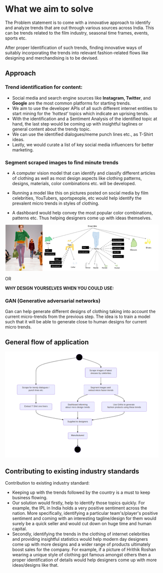 # What we aim to solve

The Problem statement is to come with a innovative approach to identify and analyze trends that are out through various sources across India. This can be trends related to the film industry, seasonal time frames, events, sports etc.

After proper Identification of such trends, finding innovative ways of suitably incorporating the trends into relevant fashion-related flows like designing and merchandising is to be devised.

## Approach

### Trend identification for content:

- Social media and search engine sources like **Instagram, Twitter**, and **Google** are the most common platforms for starting trends.
- We aim to use the developer APIs of all such different internet entities to start mining for the *'hottest'* topics which indicate an uprising tends.
- With the identification and a Sentiment Analysis of the identified topic at hand, the last step would be coming up with insightful taglines or general content about the trendy topic.
- We can use the identified dialogues/meme punch lines etc., as T-Shirt ideas.
- Lastly, we would curate a list of key social media influencers for better marketing.

### Segment scraped images to find minute trends

- A computer vision model that can identify and classify different articles of clothing as well as most design aspects like clothing patterns, designs, materials, color combinations etc. will be developed.

- Running a model like this on pictures posted on social media by film celebrities, YouTubers, sportspeople, etc would help identify the prevalent micro trends in styles of clothing.

- A dashboard would help convey the most popular color combinations, patterns etc. Thus helping designers come up with ideas themselves.

  

![Segmented fashion image](images/Segmented.png)



OR

**WHY DESIGN YOURSELVES WHEN YOU COULD USE:**

### GAN (Generative adversarial networks)

Gan can help generate different designs of clothing taking into account the current micro-trends from the previous step. The idea is to train a model such that it will be able to generate close to human designs for current micro trends.



## General flow of application

![Flow Diagram](images/flow.png)



## Contributing to existing industry standards

Contribution to existing industry standard:

- Keeping up with the trends followed by the country is a must to keep business flowing.
- Our solution would firstly, help to identify those topics quickly. For example, the IPL in India holds a very positive sentiment across the nation. More specifically, identifying a particular team's/player's positive sentiment and coming with an interesting tagline/design for them would surely be a quick seller and would cut down on huge time and human capital.
- Secondly, identifying the trends in the clothing of internet celebrities and providing insightful statistics would help modern day designers come up with more designs and a wider range of products ultimately boost sales for the company. For example, if a picture of Hrithik Roshan wearing a unique style of clothing got famous amongst others then a proper identification of details would help designers come up with more ideas/designs like that.